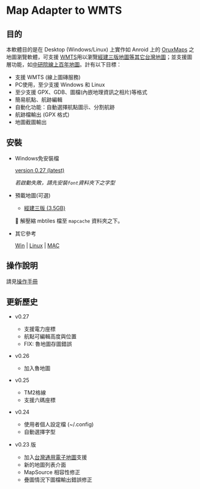Map Adapter to WMTS
===================

目的
----

本軟體目的是在 Desktop (Windows/Linux) 上實作如 Anroid 上的 [OruxMaps][] 之地圖瀏覽軟體，可支援 [WMTS][wmts_wiki]用以瀏覽[經建三版地圖等其它台灣地圖][Sinica-WMTS]；並支援圖層功能，如[中研院線上百年地圖][Sinica-100y]。計有以下目標：
  -  支援 WMTS (線上圖磚服務)
  -  PC使用，至少支援 Windows 和 Linux
  -  至少支援 GPX、GDB、圖檔(內嵌地理資訊之相片)等格式
  -  簡易航點、航跡編輯
  -  自動化功能：自動選擇航點圖示、分割航跡
  -  航跡檔輸出 (GPX 格式)
  -  地圖截圖輸出

[wmts_wiki]: https://en.wikipedia.org/wiki/Web_Map_Tile_Service
[OruxMaps]: http://www.oruxmaps.com/index.html
[Sinica-WMTS]: http://gis.sinica.edu.tw/tileserver/
[Sinica-100y]: http://gissrv4.sinica.edu.tw/gis/twhgis.aspx

安裝
----

 *  Windows免安裝檔

    [version 0.27 (latest)][giseditor-0.27]

    _若啟動失敗，請先安裝`font`資料夾下之字型_

 *  預載地圖(可選)

    - [經建三版 (3.5GB)](https://drive.google.com/file/d/0B7ryOauZNjlbT2EwbzBlSEpwT1U/view?usp=sharing)

    📝 解壓縮 mbtiles 檔至 `mapcache` 資料夾之下。

 *  其它參考

    [Win](  https://github.com/dayanuyim/GisEditor/blob/dev/install.md#win_install) |
    [Linux](https://github.com/dayanuyim/GisEditor/blob/dev/install.md#linux_install) |
    [MAC](  https://github.com/dayanuyim/GisEditor/blob/dev/install.md#mac_install)

 [giseditor-0.1-32]: https://drive.google.com/file/d/0B7ryOauZNjlbd0pmVFJmYWVNTkU/view?usp=sharing
 [giseditor-0.1-64]: https://drive.google.com/file/d/0B7ryOauZNjlbSE9mOFZvVjhVOWs/view?usp=sharing
 [giseditor-0.2-32]: https://drive.google.com/file/d/0B7ryOauZNjlbX2NjbnBUUTc4bU0/view?usp=sharing
 [giseditor-0.2-64]: https://drive.google.com/file/d/0B7ryOauZNjlbTndFbW1oTEtxWWs/view?usp=sharing
 [giseditor-0.21-32]: https://drive.google.com/file/d/0B7ryOauZNjlbZV9OcjFPNUwzYUU/view?usp=sharing
 [giseditor-0.21-64]: https://drive.google.com/file/d/0B7ryOauZNjlbNFBheXEwWTE5U2s/view?usp=sharing
 [giseditor-0.22-32]: https://drive.google.com/file/d/0B7ryOauZNjlbbVhoNTZWUW9uN2s/view?usp=sharing
 [giseditor-0.22-64]: https://drive.google.com/file/d/0B7ryOauZNjlbU2ZBQVkzd2dLbUE/view?usp=sharing
 [giseditor-0.23]: https://drive.google.com/file/d/0B7ryOauZNjlbVm8zRGZCemVPVGc/view?usp=sharing
 [giseditor-0.25]: https://drive.google.com/file/d/1S9pry2DPY2XI9wC80XC49-FgQeT6umwk/view?usp=sharing
 [giseditor-0.27]: https://drive.google.com/file/d/19ImwLU-vfoaouA_xMbgxxk1g0mHoaIyh/view?usp=sharing



操作說明
--------

請見[操作手冊](https://github.com/dayanuyim/GisEditor/blob/dev/manual.md)

更新歷史
--------
  - v0.27
      - 支援電力座標
      - 航點可編輯高度與位置
      - FIX: 魯地圖存圖錯誤

  - v0.26
      - 加入魯地圖

  - v0.25
      - TM2格線
      - 支援六碼座標

  - v0.24
      - 使用者個人設定檔 (~/.config)
      - 自動選擇字型

  - v0.23 版
      - 加入[台灣通用電子地圖][emap]支援
      - 新的地圖列表介面
      - MapSource 相容性修正
      - 疊圖情況下圖檔輸出錯誤修正


[emap]: http://emap.nlsc.gov.tw

